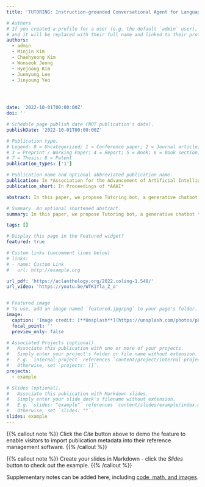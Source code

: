 ```yaml
---
title: 'TUTORING: Instruction-grounded Conversational Agent for Language Learners'

# Authors
# If you created a profile for a user (e.g. the default `admin` user), write the username (folder name) here
# and it will be replaced with their full name and linked to their profile.
authors:
  - admin
  - Minjin Kim
  - Chaehyeong Kim
  - Wonseok Jeong
  - Hyejoong Kim
  - Junmyung Lee
  - Jinyoung Yeo
 



date: '2022-10-01T00:00:00Z'
doi: ''

# Schedule page publish date (NOT publication's date).
publishDate: '2022-10-01T00:00:00Z'

# Publication type.
# Legend: 0 = Uncategorized; 1 = Conference paper; 2 = Journal article;
# 3 = Preprint / Working Paper; 4 = Report; 5 = Book; 6 = Book section;
# 7 = Thesis; 8 = Patent
publication_types: ['1']

# Publication name and optional abbreviated publication name.
publication: In *Association for the Advancement of Artificial Intelligence*
publication_short: In Proceedings of *AAAI*

abstract: In this paper, we propose Tutoring bot, a generative chatbot trained on a large scale of tutor-student conversations for English-language learning. To mimic a human tutor's behavior in language education, the tutor bot leverages diverse educational instructions and grounds to each instruction as additional input context for the tutor response generation. As a single instruction generally involves multiple dialogue turns to give the student sufficient speaking practice, the tutor bot is required to monitor and capture when the current instruction should be kept or switched to the next instruction. For that, the tutor bot is learned to not only generate responses but also infer its teaching action and progress on the current conversation simultaneously by a multi-task learning scheme. Our Tutoring bot is deployed under a non-commercial use license at https://tutoringai.com.

# Summary. An optional shortened abstract.
summary: In this paper, we propose Tutoring bot, a generative chatbot trained on a large scale of tutor-student conversations for English-language learning.

tags: []

# Display this page in the Featured widget?
featured: true

# Custom links (uncomment lines below)
# links:
# - name: Custom Link
#   url: http://example.org

url_pdf: 'https://aclanthology.org/2022.coling-1.548/'
url_video: 'https://youtu.be/WTK1Yla_Z_o'


# Featured image
# To use, add an image named `featured.jpg/png` to your page's folder.
image:
  caption: 'Image credit: [**Unsplash**](https://unsplash.com/photos/pLCdAaMFLTE)'
  focal_point: ''
  preview_only: false

# Associated Projects (optional).
#   Associate this publication with one or more of your projects.
#   Simply enter your project's folder or file name without extension.
#   E.g. `internal-project` references `content/project/internal-project/index.md`.
#   Otherwise, set `projects: []`.
projects:
  - example

# Slides (optional).
#   Associate this publication with Markdown slides.
#   Simply enter your slide deck's filename without extension.
#   E.g. `slides: "example"` references `content/slides/example/index.md`.
#   Otherwise, set `slides: ""`.
slides: example
---
```


{{% callout note %}}
Click the _Cite_ button above to demo the feature to enable visitors to import publication metadata into their reference management software.
{{% /callout %}}

{{% callout note %}}
Create your slides in Markdown - click the _Slides_ button to check out the example.
{{% /callout %}}

Supplementary notes can be added here, including [code, math, and images](https://wowchemy.com/docs/writing-markdown-latex/).
